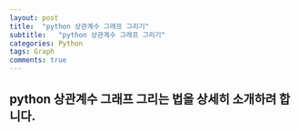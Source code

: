 ```yaml
---
layout: post
title:  "python 상관계수 그래프 그리기"
subtitle:   "python 상관계수 그래프 그리기"
categories: Python
tags: Graph
comments: true
---
```


## python 상관계수 그래프 그리는 법을 상세히 소개하려 합니다.


